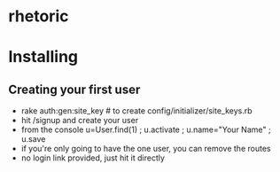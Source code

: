 # rhetoric

# Installing

## Creating your first user

* rake auth:gen:site_key # to create config/initializer/site_keys.rb
* hit /signup and create your user
* from the console u=User.find(1) ; u.activate ; u.name="Your Name" ; u.save
* if you're only going to have the one user, you can remove the routes
* no login link provided, just hit it directly